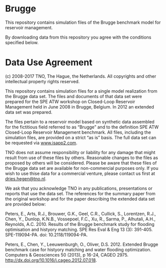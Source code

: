 # Brugge
This repository contains simulation files of the Brugge benchmark model for reservoir management.

By downloading data from this repository you agree with the conditions specified below.

# Data Use Agreement
(c) 2008-2017 TNO, The Hague, the Netherlands. All copyrights and other intellectual property rights reserved.

This repository contains simulation files for a single model realization from the Brugge data set. The files and documents of that data set were prepared for the SPE ATW workshop on Closed-Loop Reservoir Management held in June 2008 in Brugge, Belgium. In 2012 an extended data set was prepared.

The files pertain to a reservoir model based on synthetic data assembled for the fictitious field referred to as “Brugge” and to the definition SPE ATW Closed-Loop Reservoir Management benchmark. All files, including the simulation files,  are provided on a strict “as is” basis. The full data set can be requested via www.isapp2.com. 

TNO does not assume responsibility or liability for any damage that might result from use of these files by others. Reasonable changes to the files as proposed by others will be considered. Please be aware that these files of the Brugge data set are available for non-commercial purposes only. If you wish to use thise data for a commercial venture, please contact us first at dries.hegen@tno.nl.

We ask that you acknowledge TNO in any publications, presentations or reports that use the data set. The references for the summary paper from the original workshop and for the paper describing the extended data set are provided below: 

Peters, E., Arts, R.J., Brouwer, G.K., Geel, C.R., Cullick, S., Lorentzen, R.J., Chen, Y., Dunlop, K.N.B., Vossepoel, F.C., Xu, R., Sarma, P., Alhutali, A.H., Reynolds, A.C. 2010. Results of the Brugge benchmark study for flooding optimisation and histyory matching. SPE Res Eval & Eng 13 (3): 391-405. SPE-119094-PA. doi: 10.2118/119094-PA.

Peters, E., Chen, Y., Leeuwenburgh, O., Oliver, D.S. 2012. Extended Brugge benchmark case for histyory matching and water flooding optimization. Computers & Geosciences 50 (2013), p 16-24, CAGEO 2975. http://dx.doi.org/10.1016/j.cageo.2012.07.018.

